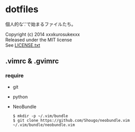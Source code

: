 dotfiles
========
個人的な'.'で始まるファイルたち。

Copyright (c) 2014 xxxkurosukexxx  
Released under the MIT license  
See [LICENSE.txt](https://github.com/xxxkurosukexxx/dotfiles/blob/master/LICENSE.txt)  

.vimrc & .gvimrc
-----------------
### require
* git

* python

* NeoBundle

     ```
     $ mkdir -p ~/.vim/bundle
     $ git clone https://github.com/Shougo/neobundle.vim ~/.vim/bundle/neobundle.vim
     ```

